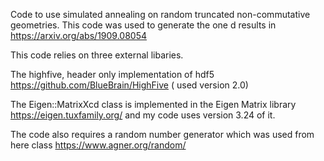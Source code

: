 Code to use simulated annealing on random truncated non-commutative geometries.
This code was used to generate the one d results in https://arxiv.org/abs/1909.08054

This code relies on three external libaries.

The highfive, header only implementation of hdf5 https://github.com/BlueBrain/HighFive ( used version 2.0)

The Eigen::MatrixXcd class is implemented in the Eigen Matrix library https://eigen.tuxfamily.org/ and my code uses version 3.24 of it.

The code also requires a random number generator which was used from here class https://www.agner.org/random/
